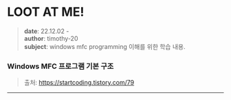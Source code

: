 # LOOT AT ME!

> **date**: 22.12.02 - <br>
> **author**: timothy-20 <br>
> **subject**: windows mfc programming 이해를 위한 학습 내용.

### Windows MFC 프로그램 기본 구조
> 출처: https://startcoding.tistory.com/79



---